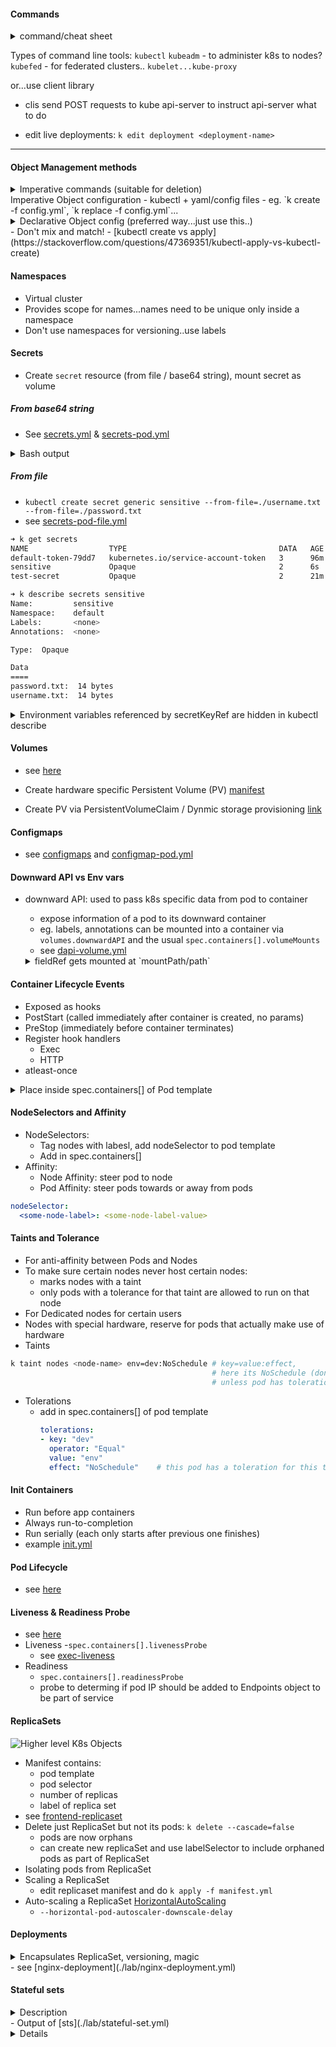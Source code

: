 #### Commands

<details>
  <summary>command/cheat sheet</summary>
- create deployment  
- `k run first-deployment --image=nginx` (creates deployment **imperatively**)
-`k exec -it <pod-name> /bin/bash`
- `k get pods <pod_name>`:
  - ready 1/2 refers to containers in pod
  - look at `.spec.containers[].State` to see whats wrong
- `k edit deployments first-deployment` (use with caution, edits live objects and applies edit to object immediately)
- `k scale deployment first-deployment --replicas=3`
- `k get <resource> --show-labels`
- `k set image deployment/<your-deployment> nginx=nginx:1.9.1`
- `k create -f ....`
- `k expose deployment my-deployment --type="LoadBalancer" --name"example-service"`
</details>


Types of command line tools:
`kubectl` 
`kubeadm` - to administer k8s to nodes?
`kubefed` - for federated clusters..
`kubelet...kube-proxy`

or...use client library
- clis send POST requests to kube api-server to instruct api-server what to do

- edit live deployments: `k edit deployment <deployment-name>`

---

#### Object Management methods
<details>
<summary>Imperative commands (suitable for deletion)</summary>
  - No yaml or config files
  - applies to objects that are already live
  - eg `k run/expose/autoscale`
  - eg `k create first-deployment --image=nginx`
</details>
<detail>
<sumamry>Imperative Object configuration</summary>
  - kubectl + yaml/config files
  - eg. `k create -f config.yml`, `k replace -f config.yml`...
</details>
<details>
<summary>Declarative Object config (preferred way...just use this..)</summary>
    - only YAML files used
    - `k apply -f config.yml`
    - Takes live obj config, current obj config, last applied obj config into consideration
</details>
- Don't mix and match!
- [kubectl create vs apply](https://stackoverflow.com/questions/47369351/kubectl-apply-vs-kubectl-create)

#### Namespaces
- Virtual cluster
- Provides scope for names...names need to be unique only inside a namespace
- Don't use namespaces for versioning..use labels

#### Secrets
- Create `secret` resource (from file / base64 string), mount secret as volume
##### From base64 string
- See [secrets.yml](./lab/secrets/secrets.yml) & [secrets-pod.yml](./lab/secrets/secrets-pod.yml)
<details>
<summary> Bash output </summary>

```sh
    k8s-101/k8s_on_the_cloud on  master [?] at ☸️  gke_parabolic-craft-216311_us-central1-a_my-first-clust
    er
    ➜ k create -f lab/secrets-pod.yml
    pod/secret-test-pod created

    k8s-101/k8s_on_the_cloud on  master [?] at ☸️  gke_parabolic-craft-216311_us-central1-a_my-first-clust
    er took 2s
    ➜ k exec secret-test-pod -- cat /etc/secret-volume/username
    user1234

    k8s-101/k8s_on_the_cloud on  master [?] at ☸️  gke_parabolic-craft-216311_us-central1-a_my-first-clust
    er took 3s
    ➜ k exec secret-test-pod -- cat /etc/secret-volume/password
    1234qwer

    k8s-101/k8s_on_the_cloud on  master [?] at ☸️  gke_parabolic-craft-216311_us-central1-a_my-first-clust
    er took 3s
    ➜
```
</details>


##### From file
- `kubectl create secret generic sensitive --from-file=./username.txt --from-file=./password.txt`
- see [secrets-pod-file.yml](./lab/secrets/secrets-pod-file.yml)
```bash
➜ k get secrets
NAME                  TYPE                                  DATA   AGE
default-token-79dd7   kubernetes.io/service-account-token   3      96m
sensitive             Opaque                                2      6s
test-secret           Opaque                                2      21m

➜ k describe secrets sensitive
Name:         sensitive
Namespace:    default
Labels:       <none>
Annotations:  <none>

Type:  Opaque

Data
====
password.txt:  14 bytes
username.txt:  14 bytes
```

<details>
<summary>Environment variables referenced by secretKeyRef are hidden in kubectl describe</summary>
  
```bash
➜ k describe pod secret-test-pod-file
Name:               secret-test-pod-file
Namespace:          default
Priority:           0
PriorityClassName:  <none>
Node:               gke-my-first-cluster-default-pool-1fe788fb-g00n/10.128.0.2
Start Time:         Sat, 07 Dec 2019 17:26:16 +0800
Labels:             <none>
Annotations:        kubernetes.io/limit-ranger: LimitRanger plugin set: cpu request for container test
-container
Status:             Running
IP:                 10.40.0.13
Containers:
  test-container:
    Container ID:   docker://591830164a760102fec811114665f259a79c46d95242f3b52c1dbd9164a011d5
    Image:          nginx
    Image ID:       docker-pullable://nginx@sha256:189cce606b29fb2a33ebc2fcecfa8e33b0b99740da4737133cd
bcee92f3aba0a
    Port:           <none>
    Host Port:      <none>
    State:          Running
      Started:      Sat, 07 Dec 2019 17:26:18 +0800
    Ready:          True
mrk   Restart Count:  0
    Requests:
      cpu:  100m
    Environment:
      SECRET_USERNAME:  <set to the key 'username.txt' in secret 'sensitive'>  Optional: false
      SECRET_PASSWORD:  <set to the key 'password.txt' in secret 'sensitive'>  Optional: false
```
  </details>

#### Volumes
- see [here](../k8s_in_action/core_concepts/volumes.md)

- Create hardware specific Persistent Volume (PV) [manifest](./lab/volume-sample.yml)
- Create PV via PersistentVolumeClaim / Dynmic storage provisioning [link](../k8s_in_action/core_concepts/volumes.md#persistentvolumeclaim-with-dynamic-provisioning)

#### Configmaps
- see [configmaps](./lab/configmap) and [configmap-pod.yml](./lab/configmap/configmap-pod.yml)

#### Downward API vs Env vars
- downward API: used to pass k8s specific data from pod to container
  - expose information of a pod to its downward container
  - eg. labels, annotations can be mounted into a container via `volumes.downwardAPI` and the usual `spec.containers[].volumeMounts`
  - see [dapi-volume.yml](./lab/dapi-volume.yml)
  <details>  
    <summary> fieldRef gets mounted at `mountPath/path`</summary>  

    ```sh
      ➜ k exec -it dapi-volume /bin/bash
      root@dapi-volume:/# cd /etc/podinfo
      root@dapi-volume:/etc/podinfo# ls
      annotations  labels
      root@dapi-volume:/etc/podinfo# cat annotations
      build="two"
      builder="john-doe"
    ```
  </details>  


#### Container Lifecycle Events
- Exposed as hooks
- PostStart (called immediately after container is created, no params)
- PreStop (immediately before container terminates)
- Register hook handlers
  - Exec
  - HTTP
- atleast-once
<details>
  <summary>Place inside spec.containers[] of Pod template</summary>

```yaml
  lifecycle: 
    postStart:
      exec:
        command: ["/bin/bash", "-c", "poststart.sh"]
    preStop:
      exec:
        command: ["/bin/bash", "c", "prestop.sh"]
```
</details>

#### NodeSelectors and Affinity
- NodeSelectors:
  - Tag nodes with labesl, add nodeSelector to pod template
  - Add in spec.containers[]
- Affinity:
  - Node Affinity: steer pod to node
  - Pod Affinity: steer pods towards or away from pods
```yaml
nodeSelector:
  <some-node-label>: <some-node-label-value> 
```

#### Taints and Tolerance
- For anti-affinity between Pods and Nodes
- To make sure certain nodes never host certain nodes:
  - marks nodes with a taint
  - only pods with a tolerance for that taint are allowed to run on that node
- For Dedicated nodes for certain users
- Nodes with special hardware, reserve for pods that actually make use of hardware
- Taints
```sh
k taint nodes <node-name> env=dev:NoSchedule # key=value:effect, 
                                             # here its NoSchedule (don't schedule pods on this node 
                                             # unless pod has toleration for this key value pair)
```
- Tolerations
  - add in spec.containers[] of pod template
    ```yaml
    tolerations:
    - key: "dev"
      operator: "Equal"
      value: "env"
      effect: "NoSchedule"    # this pod has a toleration for this taint
    ```
#### Init Containers
- Run before app containers
- Always run-to-completion
- Run serially (each only starts after previous one finishes)
- example [init.yml](./lab/init.yml)

#### Pod Lifecycle
- see [here](../k8s_in_action/core_concepts/pods.md#pod-lifecycle)

#### Liveness & Readiness Probe
- see [here](../k8s_in_action/core_concepts/deploying_managed_pods.md#liveness-probes)
- Liveness
  -`spec.containers[].livenessProbe`
  - see [exec-liveness](./lab/exec-liveness.yml)
- Readiness
  - `spec.containers[].readinessProbe`
  - probe to determing if pod IP should be added to Endpoints object to be part of service

#### ReplicaSets
![Higher level K8s Objects][fig_2]
- Manifest contains:
  - pod template
  - pod selector
  - number of replicas
  - label of replica set
- see [frontend-replicaset](./lab/frontend-replicaset.yml)
- Delete just ReplicaSet but not its pods: `k delete --cascade=false`
    - pods are now orphans
    - can create new replicaSet and use labelSelector to include orphaned pods as part of 
      ReplicaSet
- Isolating pods from ReplicaSet
- Scaling a ReplicaSet
    - edit replicaset manifest and do `k apply -f manifest.yml`
- Auto-scaling a ReplicaSet [HorizontalAutoScaling](./lab/autoscalar.yml)
    - `--horizontal-pod-autoscaler-downscale-delay`

#### Deployments
<details>
  <summary> Encapsulates ReplicaSet, versioning, magic</summary>
- ReplicaSets associated with Deployment (encapsulates ReplicaSet template in Deployment)
- Rollback / Versioning
  - every change to deployment template is tracked (only for PodTemplate changes)
  - creates a new revision of the deployment for each change
  - `k rollout history deplyoment/nginx-deployment` to see reivison history
  - `k rollout undo deployment/nginx-deployment [--to-revision=]` rollback deployment
  - `.spec.revisionHistoryLimit` controls how many revisions (ReplicaSets) are kept
  - `k rollout status deployment deployment-name` see status of rollout
- Update container in pod template in deployment
  - new ReplicaSet and new pods created (running new version of container)
  - old ReplicaSet continues to exists but pods in old ReplicaSet gradually reduce to 0
- Magic
  - versioning
  - instant rollback
  - rolling deployments
  - blue/green
  - canary
- while creating deployments, append `--record`..keeps track of commands made 
- Fields
  - strategy
    - `.spec.stragety.type==Recreate`
    - `.spec.stragety.type==RollingUpdate`
- Pause/Resume Deployment
  - either imperatively or declaratively
  - `k rollout paus deployment/nginx-deployment` causes rolling update deployment to be paused
</details>
- see [nginx-deployment](./lab/nginx-deployment.yml)

#### Stateful sets
<details>
  <summary>Description</summary>
- Pods are created from the same spec, not interchangeable, each has persistent identifier that 
  is maintained across scheduling
- for ordered graceful deployment/scaling/deletion/termination/rolling updates
- storage needs to be Persistent
</details>
  <summary>
- Output of [sts](./lab/stateful-set.yml)
  </summary>
<details>
```bash

k8s-101/k8s_on_the_cloud/lab on  master [»!+] at ☸️  gke_parabolic-craft-216311_us-central1-a_my-fir
st-cluster
➜ k apply -f stateful-set.yml
statefulset.apps/web created

k8s-101/k8s_on_the_cloud/lab on  master [»!+] at ☸️  gke_parabolic-craft-216311_us-central1-a_my-fir
st-cluster took 2s
➜ k get pods -l app=nginx
NAME    READY   STATUS    RESTARTS   AGE
web-0   1/1     Running   0          12s
web-1   1/1     Running   0          9s

k8s-101/k8s_on_the_cloud/lab on  master [»!+] at ☸️  gke_parabolic-craft-216311_us-central1-a_my-fir
st-cluster
➜ k scale statefulset web --replicas=4
statefulset.apps/web scaled

k8s-101/k8s_on_the_cloud/lab on  master [»!+] at ☸️  gke_parabolic-craft-216311_us-central1-a_my-fir
st-cluster took 2s
➜ k get pods -l app=nginx
NAME    READY   STATUS    RESTARTS   AGE
web-0   1/1     Running   0          73s
web-1   1/1     Running   0          70s
web-2   1/1     Running   0          5s
web-3   0/1     Pending   0          3s


k8s-101/k8s_on_the_cloud/lab on  master [»!+] at ☸️  gke_parabolic-craft-216311_us-central1-a_my-fir
st-cluster took 2s
➜ k describe statefulset web
Name:               web
Namespace:          default
CreationTimestamp:  Tue, 10 Dec 2019 09:22:38 +0800
Selector:           app=nginx
Labels:             <none>
Annotations:        kubectl.kubernetes.io/last-applied-configuration:
                      {"apiVersion":"apps/v1","kind":"StatefulSet","metadata":{"annotations":{},"nam
e":"web","namespace":"default"},"spec":{"replicas":2,"select...
Replicas:           4 desired | 4 total
Update Strategy:    RollingUpdate
  Partition:        824639281820
Pods Status:        3 Running / 1 Waiting / 0 Succeeded / 0 Failed
Pod Template:
  Labels:  app=nginx
  Containers:
   nginx:
    Image:        nginx
    Port:         <none>
    Host Port:    <none>
    Environment:  <none>
    Mounts:       <none>
  Volumes:        <none>
Volume Claims:    <none>
Events:
  Type    Reason            Age   From                    Message
  ----    ------            ----  ----                    -------
  Normal  SuccessfulCreate  95s   statefulset-controller  create Pod web-0 in StatefulSet web succes
sful
  Normal  SuccessfulCreate  92s   statefulset-controller  create Pod web-1 in StatefulSet web succes
sful
  Normal  SuccessfulCreate  27s   statefulset-controller  create Pod web-2 in StatefulSet web succes
sful
  Normal  SuccessfulCreate  25s   statefulset-controller  create Pod web-3 in StatefulSet web succes
sful
```
</details>

#### Jobs
- refer to [Job Resources](../k8s_in_action/core_concepts/deploying_managed_pods.md#job-resource)
- see [jobs](./lab/job.yml)

#### Services
- refer to [services](../k8s_in_action/core_concepts/services.md)
- VirtualIp access to service
  - can be used by clients from outside cluster to access service object
  - implemented by kube-proxy (which runs on each node)
  - Each kube-proxy will relay external traffic to correct VIPs (proxies incoming request on NodePort services)
- ClusterIp, NodePortIp, LoadBalancer, ExternalName
- Internal DNS provides domain name resolution..
    - eg: http://service_name:port/...
    - eg: http://service_name.namespace:port/... if calling from another namespace
    - DNS SRV records for named ports: port-name.port-protocol.svc.namespace.svc.cluster.local
        - returns port number
- Securing services
  - use HTTPS to secure channel
    - need cert + configure server to use certs + secret to make services accessible to pods
```bash
k8s-101/k8s_on_the_cloud/lab on  master [!] at ☸️  gke_parabolic-craft-216311_us-central1-a_my-first
-cluster took 5s
➜ k run nginx --image=nginx
kubectl run --generator=deployment/apps.v1 is DEPRECATED and will be removed in a future version. Us
e kubectl run --generator=run-pod/v1 or kubectl create instead.
deployment.apps/nginx created

k8s-101/k8s_on_the_cloud/lab on  master [!] at ☸️  gke_parabolic-craft-216311_us-central1-a_my-first
-cluster took 2s
➜ k expose deployment nginx --type=LoadBalancer --name=nginx-service --port=8080
service/nginx-service exposed

k8s-101/k8s_on_the_cloud/lab on  master [!] at ☸️  gke_parabolic-craft-216311_us-central1-a_my-first
-cluster
➜ k get services
NAME            TYPE           CLUSTER-IP    EXTERNAL-IP   PORT(S)          AGE
kubernetes      ClusterIP      10.43.240.1   <none>        443/TCP          4d7h
nginx-service   LoadBalancer   10.43.242.0   <pending>     8080:31060/TCP   39s

k8s-101/k8s_on_the_cloud/lab on  master [!] at ☸️  gke_parabolic-craft-216311_us-central1-a_my-first
-cluster
➜ k get services
NAME            TYPE           CLUSTER-IP    EXTERNAL-IP    PORT(S)          AGE
kubernetes      ClusterIP      10.43.240.1   <none>         443/TCP          4d7h
nginx-service   LoadBalancer   10.43.242.0   35.226.53.23   8080:31060/TCP   109s

```

#### Role, ClusterRole, RoleBinding, ClusterRoleBinding, ServiceAccounts
- see [RBAC](https://kubernetes.io/docs/reference/access-authn-authz/rbac/)
- for Identity and Access management
- Identities:
  - Indivi Users, Groups, Service Accounts
- Access:
  - RBAC
  - Roles - apply to namespace
  - ClusterRole - apply to entire cluster
- Achieve identity-access association with **Binding**
- ClusterRoleBinding, RoleBindings
    - ClusterRB has no namespace in metadata

[fig_2]: ./images/higher_level_k8s_objects.png


#### Example App
- see [overfishing](./lab/example-app)
